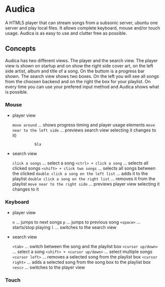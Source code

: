 Audica
=====

A HTML5 player that can stream songs from a subsonic server, ubuntu one server and play local files.
It allows complete keyboard, mouse and/or touch usage. Audica is as easy to use and clutter free
as possible.

Concepts
-------

Audica has two different views. The player and the search view. The player view is shown on startup and
on show the right side cover art, on the left side artist, album and title of a song. On the buttom is
a progress bar shown. The search view shows two boxes. On the left you will see all songs from the choosen
backend and on the right the box for your playlist.
On every time you can use your prefered input method and Audica shows what is possible.

### Mouse

* player view

    `move around` ... shows progress timing and player usage elements
    `move near to the left side` ... previews search view selecting it changes to it)

                bla

* search view

    `click a songs` ... select a song
    `<ctrl> + click a song` ... selects all clicked songs
    `<shift> + click two songs` ... selects all songs between the clicked
    `double click a song on the left list` ... adds it to the playlist
    `double click a song on the right list` ... removes it from the playlist
    `move near to the right side` ... previews player view selecting it changes to it

### Keyboard

* player view

    `n` ... jumps to next songs
    `p` ... jumps to previous song
    `<space>` ... starts/stop playing
    `l` ... switches to the search view

* search view

    `<tab>` ... switch between the song and the playlist box
    `<cursor up/down>` ... select a song
    `<shift> + <cursor up/down>` ... select multiple songs
    `<cursor left>` ... removes a selected song from the playlist box
    `<cursor right>` ... adds a selected song from the song box to the playlist box
    `<esc>` ... switches to the player view

### Touch

